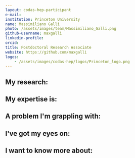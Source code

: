 ```yaml
---
layout: codas-hep-participant
e-mail: 
institution: Princeton University
name: Massimiliano Galli
photo: /assets/images/team/Massimiliano_Galli.png
github-username: maxgalli
linkedin-profile: 
orcid: 
title: Postdoctoral Research Associate
website: https://github.com/maxgalli
logos:
    - /assets/images/codas-hep/logos/Princeton_logo.png
---
```


## My research:

## My expertise is:

## A problem I'm grappling with:

## I've got my eyes on:

## I want to know more about:
